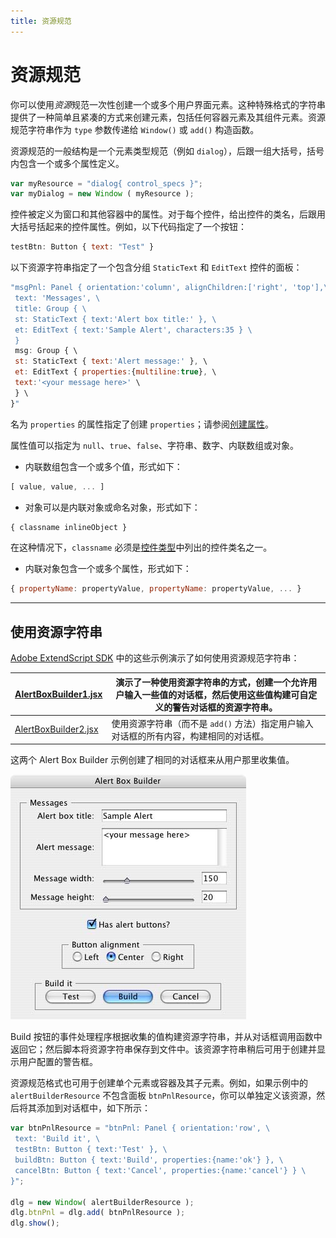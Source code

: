 ```yaml
---
title: 资源规范
---
```

# 资源规范

你可以使用*资源*规范一次性创建一个或多个用户界面元素。这种特殊格式的字符串提供了一种简单且紧凑的方式来创建元素，包括任何容器元素及其组件元素。资源规范字符串作为 `type` 参数传递给 `Window()` 或 `add()` 构造函数。

资源规范的一般结构是一个元素类型规范（例如 `dialog`），后跟一组大括号，括号内包含一个或多个属性定义。

```javascript
var myResource = "dialog{ control_specs }";
var myDialog = new Window ( myResource );
```

控件被定义为窗口和其他容器中的属性。对于每个控件，给出控件的类名，后跟用大括号括起来的控件属性。例如，以下代码指定了一个按钮：

```javascript
testBtn: Button { text: "Test" }
```

以下资源字符串指定了一个包含分组 `StaticText` 和 `EditText` 控件的面板：

```javascript
"msgPnl: Panel { orientation:'column', alignChildren:['right', 'top'],\
 text: 'Messages', \
 title: Group { \
 st: StaticText { text:'Alert box title:' }, \
 et: EditText { text:'Sample Alert', characters:35 } \
 }
 msg: Group { \
 st: StaticText { text:'Alert message:' }, \
 et: EditText { properties:{multiline:true}, \
 text:'<your message here>' \
 } \
}"
```

名为 `properties` 的属性指定了创建 `properties`；请参阅[创建属性](../scriptui-programming-model#creation-properties)。

属性值可以指定为 `null`、`true`、`false`、字符串、数字、内联数组或对象。

- 内联数组包含一个或多个值，形式如下：

 ```javascript
 [ value, value, ... ]
 ```

- 对象可以是内联对象或命名对象，形式如下：

 ```javascript
 { classname inlineObject }
 ```

 在这种情况下，`classname` 必须是[控件类型](../types-of-controls)中列出的控件类名之一。
- 内联对象包含一个或多个属性，形式如下：

 ```javascript
 { propertyName: propertyValue, propertyName: propertyValue, ... }
 ```

---

## 使用资源字符串

[Adobe ExtendScript SDK](https://github.com/Adobe-CEP/CEP-Resources/tree/master/ExtendScript-Toolkit) 中的这些示例演示了如何使用资源规范字符串：

| [AlertBoxBuilder1.jsx](https://github.com/Adobe-CEP/CEP-Resources/blob/master/ExtendScript-Toolkit/Samples/javascript/AlertBoxBuilder1.jsx) | 演示了一种使用资源字符串的方式，创建一个允许用户输入一些值的对话框，然后使用这些值构建可自定义的警告对话框的资源字符串。 |
|---|---|
| [AlertBoxBuilder2.jsx](https://github.com/Adobe-CEP/CEP-Resources/blob/master/ExtendScript-Toolkit/Samples/javascript/AlertBoxBuilder2.jsx) | 使用资源字符串（而不是 `add()` 方法）指定用户输入对话框的所有内容，构建相同的对话框。 |

这两个 Alert Box Builder 示例创建了相同的对话框来从用户那里收集值。

![资源字符串窗口](./_static/04_user-interface-tools_defining-behavior_resource-strings.jpg)

Build 按钮的事件处理程序根据收集的值构建资源字符串，并从对话框调用函数中返回它；然后脚本将资源字符串保存到文件中。该资源字符串稍后可用于创建并显示用户配置的警告框。

资源规范格式也可用于创建单个元素或容器及其子元素。例如，如果示例中的 `alertBuilderResource` 不包含面板 `btnPnlResource`，你可以单独定义该资源，然后将其添加到对话框中，如下所示：

```javascript
var btnPnlResource = "btnPnl: Panel { orientation:'row', \
 text: 'Build it', \
 testBtn: Button { text:'Test' }, \
 buildBtn: Button { text:'Build', properties:{name:'ok'} }, \
 cancelBtn: Button { text:'Cancel', properties:{name:'cancel'} } \
}";

dlg = new Window( alertBuilderResource );
dlg.btnPnl = dlg.add( btnPnlResource );
dlg.show();
```
